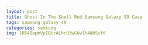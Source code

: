 ```yaml
---
layout: post
title: Ghost In The Shell Red Samsung Galaxy S9 Case
tags: samsung galaxy s9
categories: samsung
img: 1HS4DapmVpIQirALhrU3wG6wIt4NHSsfd
---
```

